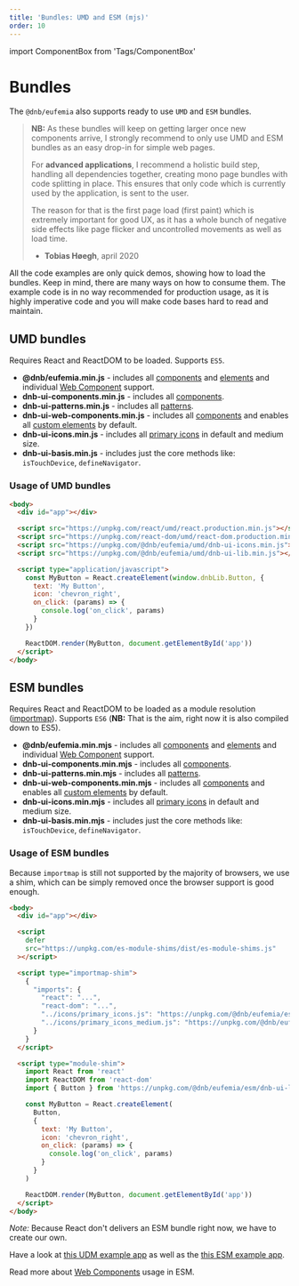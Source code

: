 ```yaml
---
title: 'Bundles: UMD and ESM (mjs)'
order: 10
---
```


import ComponentBox from 'Tags/ComponentBox'

# Bundles

The `@dnb/eufemia` also supports ready to use `UMD` and `ESM` bundles.

> **NB:** As these bundles will keep on getting larger once new components arrive, I strongly recommend to only use UMD and ESM bundles as an easy drop-in for simple web pages.
>
> For **advanced applications**, I recommend a holistic build step, handling all dependencies together, creating mono page bundles with code splitting in place. This ensures that only code which is currently used by the application, is sent to the user.
>
> The reason for that is the first page load (first paint) which is extremely important for good UX, as it has a whole bunch of negative side effects like page flicker and uncontrolled movements as well as load time.
>
> - **Tobias Høegh**, april 2020

All the code examples are only quick demos, showing how to load the bundles. Keep in mind, there are many ways on how to consume them. The example code is in no way recommended for production usage, as it is highly imperative code and you will make code bases hard to read and maintain.

## UMD bundles

Requires React and ReactDOM to be loaded. Supports `ES5`.

- **@dnb/eufemia.min.js** - includes all [components](/uilib/components) and [elements](/uilib/elements) and individual [Web Component](/uilib/usage/first-steps/web-components) support.
- **dnb-ui-components.min.js** - includes all [components](/uilib/components).
- **dnb-ui-patterns.min.js** - includes all [patterns](/uilib/patterns).
- **dnb-ui-web-components.min.js** - includes all [components](/uilib/components) and enables all [custom elements](/uilib/usage/first-steps/web-components) by default.
- **dnb-ui-icons.min.js** - includes all [primary icons](/icons/primary) in default and medium size.
- **dnb-ui-basis.min.js** - includes just the core methods like: `isTouchDevice`, `defineNavigator`.

### Usage of UMD bundles

```html
<body>
  <div id="app"></div>

  <script src="https://unpkg.com/react/umd/react.production.min.js"></script>
  <script src="https://unpkg.com/react-dom/umd/react-dom.production.min.js"></script>
  <script src="https://unpkg.com/@dnb/eufemia/umd/dnb-ui-icons.min.js"></script>
  <script src="https://unpkg.com/@dnb/eufemia/umd/dnb-ui-lib.min.js"></script>

  <script type="application/javascript">
    const MyButton = React.createElement(window.dnbLib.Button, {
      text: 'My Button',
      icon: 'chevron_right',
      on_click: (params) => {
        console.log('on_click', params)
      }
    })

    ReactDOM.render(MyButton, document.getElementById('app'))
  </script>
</body>
```

## ESM bundles

Requires React and ReactDOM to be loaded as a module resolution ([importmap](https://github.com/WICG/import-maps)). Supports `ES6` (**NB:** That is the aim, right now it is also compiled down to ES5).

- **@dnb/eufemia.min.mjs** - includes all [components](/uilib/components) and [elements](/uilib/elements) and individual [Web Component](/uilib/usage/first-steps/web-components) support.
- **dnb-ui-components.min.mjs** - includes all [components](/uilib/components).
- **dnb-ui-patterns.min.mjs** - includes all [patterns](/uilib/patterns).
- **dnb-ui-web-components.min.mjs** - includes all [components](/uilib/components) and enables all [custom elements](/uilib/usage/first-steps/web-components) by default.
- **dnb-ui-icons.min.mjs** - includes all [primary icons](/icons/primary) in default and medium size.
- **dnb-ui-basis.min.mjs** - includes just the core methods like: `isTouchDevice`, `defineNavigator`.

### Usage of ESM bundles

Because `importmap` is still not supported by the majority of browsers, we use a shim, which can be simply removed once the browser support is good enough.

```html
<body>
  <div id="app"></div>

  <script
    defer
    src="https://unpkg.com/es-module-shims/dist/es-module-shims.js"
  ></script>

  <script type="importmap-shim">
    {
      "imports": {
        "react": "...",
        "react-dom": "...",
        "../icons/primary_icons.js": "https://unpkg.com/@dnb/eufemia/esm/dnb-ui-icons.min.mjs",
        "../icons/primary_icons_medium.js": "https://unpkg.com/@dnb/eufemia/esm/dnb-ui-icons.min.mjs"
      }
    }
  </script>

  <script type="module-shim">
    import React from 'react'
    import ReactDOM from 'react-dom'
    import { Button } from 'https://unpkg.com/@dnb/eufemia/esm/dnb-ui-lib.min.mjs'

    const MyButton = React.createElement(
      Button,
      {
        text: 'My Button',
        icon: 'chevron_right',
        on_click: (params) => {
          console.log('on_click', params)
        }
      }
    )

    ReactDOM.render(MyButton, document.getElementById('app'))
  </script>
</body>
```

_Note:_ Because React don't delivers an ESM bundle right now, we have to create our own.

Have a look at [this UDM example app](https://github.com/dnbexperience/eufemia-examples/tree/main/packages/example-umd-bundle) as well as the [this ESM example app](https://github.com/dnbexperience/eufemia-examples/tree/main/packages/example-esm-bundle).

Read more about [Web Components](/uilib/usage/first-steps/web-components#web-components-with-esm-mjs) usage in ESM.
